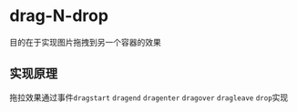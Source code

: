 # drag-N-drop

目的在于实现图片拖拽到另一个容器的效果

## 实现原理

拖拉效果通过事件`dragstart` `dragend` `dragenter` `dragover` `dragleave` `drop`实现